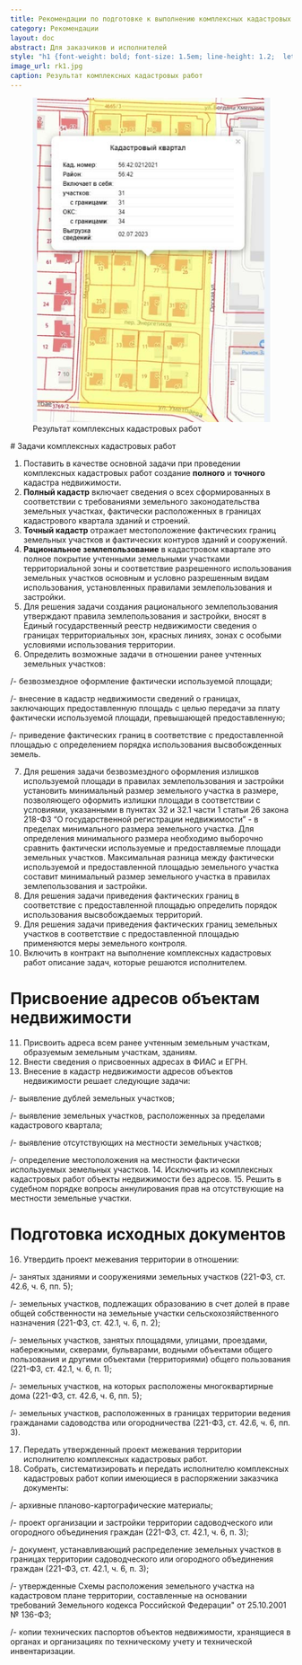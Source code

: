 ```yaml
---
title: Рекомендации по подготовке к выполнению комплексных кадастровых работ
category: Рекомендации
layout: doc
abstract: Для заказчиков и исполнителей  
style: "h1 {font-weight: bold; font-size: 1.5em; line-height: 1.2;  letter-spacing: -.05rem;}"  
image_url: rk1.jpg
caption: Результат комплексных кадастровых работ
---
```

<figure><img class="narrow" alt="Фотография" src="/assets/img/rk1.jpg"/><figcaption>Результат комплексных кадастровых работ</figcaption></figure>
# Задачи комплексных кадастровых работ

1. Поставить в качестве основной задачи при проведении комплексных кадастровых работ создание **полного** и **точного** кадастра недвижимости.
2. **Полный кадастр** включает сведения о всех сформированных в соответствии с требованиями земельного законодательства земельных участках, фактически расположенных в границах кадастрового квартала зданий и строений.
3. **Точный кадастр** отражает местоположение фактических границ земельных участков и фактических контуров зданий и сооружений.
4. **Рациональное землепользование** в кадастровом квартале это полное покрытие учтенными земельными участками территориальной зоны и соответствие разрешенного использования земельных участков основным и условно разрешенным видам использования, установленных правилами землепользования и застройки.
5. Для решения задачи создания рационального землепользования утверждают правила землепользования и застройки, вносят в Единый государственный реестр недвижимости сведения о границах территориальных зон, красных линиях, зонах с особыми условиями использования территории. 
6. Определить возможные задачи в отношении ранее учтенных земельных участков:

/- безвозмездное оформление фактически используемой площади;

/- внесение в кадастр недвижимости сведений о границах, заключающих предоставленную площадь с целью передачи за плату фактически используемой площади, превышающей предоставленную;

/- приведение фактических границ в соответствие с предоставленной площадью с определением порядка использования высвобожденных земель.

7. Для решения задачи безвозмездного оформления излишков используемой площади в правилах землепользования и застройки установить минимальный размер земельного участка в размере, позволяющего оформить излишки площади в соответствии с условиями, указанными в пунктах 32 и 32.1 части 1 статьи 26 закона 218-ФЗ “О государственной регистрации недвижимости” - в пределах минимального размера земельного участка. Для определения минимального размера необходимо выборочно сравнить фактически используемые и предоставляемые площади земельных участков. Максимальная разница между фактически используемой и предоставленной площадью земельного участка составит минимальный размер земельного участка в правилах землепользования и застройки. 
8. Для решения задачи приведения фактических границ в соответствие с предоставленной площадью определить порядок использования высвобождаемых территорий.
9. Для решения задачи приведения фактических границ земельных участков в соответствие с предоставленной площадью применяются меры земельного контроля.
10. Включить в контракт на выполнение комплексных кадастровых работ описание задач, которые решаются исполнителем.
# Присвоение адресов объектам недвижимости
11. Присвоить адреса всем ранее учтенным земельным участкам, образуемым земельным участкам, зданиям. 
12. Внести сведения о присвоенных адресах в ФИАС и ЕГРН. 
13. Внесение в кадастр недвижимости адресов объектов недвижимости решает следующие задачи:

/- выявление дублей земельных участков; 

/- выявление земельных участков, расположенных за пределами кадастрового квартала;

/- выявление отсутствующих на местности земельных участков; 

/- определение местоположения на местности фактически используемых земельных участков. 
14. Исключить из комплексных кадастровых работ объекты недвижимости без адресов. 
15. Решить в судебном порядке вопросы аннулирования прав на отсутствующие на местности земельные участки. 
# Подготовка исходных документов
16. Утвердить проект межевания территории в отношении: 

/- занятых зданиями и сооружениями земельных участков (221-ФЗ, ст. 42.6, ч. 6, пп. 5); 

/- земельных участков, подлежащих образованию в счет долей в праве общей собственности на земельные участки сельскохозяйственного назначения (221-ФЗ, ст. 42.1, ч. 6, п. 2); 

/- земельных участков, занятых площадями, улицами, проездами, набережными, скверами, бульварами, водными объектами общего пользования и другими объектами (территориями) общего пользования (221-ФЗ, ст. 42.1, ч. 6, п. 1); 

/- земельных участков, на которых расположены многоквартирные дома (221-ФЗ, ст. 42.6, ч. 6, пп. 5);

/-  земельных участков, расположенных в границах территории ведения гражданами садоводства или огородничества (221-ФЗ, ст. 42.6, ч. 6, пп. 3).

17. Передать утвержденный проект межевания территории исполнителю комплексных кадастровых работ.
18. Собрать, систематизировать и передать исполнителю комплексных кадастровых работ копии имеющиеся в распоряжении заказчика документы: 

/- архивные планово-картографические материалы;

/- проект организации и застройки территории садоводческого или огородного объединения граждан (221-ФЗ, ст. 42.1, ч. 6, п. 3);

/- документ, устанавливающий распределение земельных участков в границах  территории садоводческого или огородного объединения граждан (221-ФЗ, ст. 42.1, ч. 6, п. 3);

/- утвержденные Схемы расположения земельного участка на кадастровом плане территории, составленные на основании требований Земельного кодекса Российской Федерации" от 
25.10.2001 № 136-ФЗ;

/- копии технических паспортов объектов недвижимости, хранящиеся в органах и организациях по техническому учету и технической инвентаризации.
